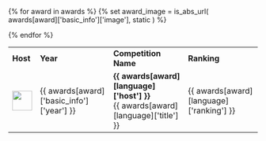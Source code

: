 <table>

<tr>
    <td><b>Host</b></td>
    <td><b>Year</b></td>
    <td><b>Competition Name</b></td>
    <td><b>Ranking</b></td>
</tr>

{% for award in awards %}
    {% set award_image = is_abs_url( awards[award]['basic_info']['image'], static ) %}

<tr>
    <td> <img width='40px' style='min-width: 40px' src="{{ award_image }}"> </td>
    <td> {{ awards[award]['basic_info']['year'] }} </td>
    <td> <b> {{ awards[award][language]['host'] }} </b><br>{{ awards[award][language]['title'] }} </td>
    <td> {{ awards[award][language]['ranking'] }} </td>

</tr>


{% endfor %}

</table>